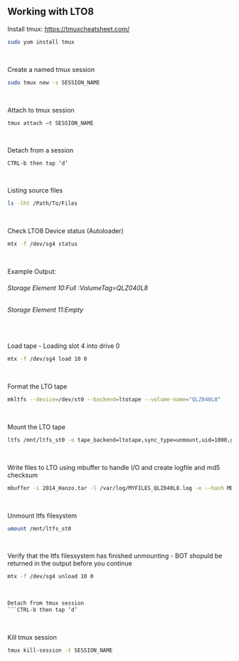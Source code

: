 ## Working with LTO8
Install tmux: https://tmuxcheatsheet.com/
```bash
sudo yum install tmux
```
<br />

Create a named tmux session 
```bash
sudo tmux new -s SESSION_NAME
```
<br />

Attach to tmux session
```bash
tmux attach –t SESSION_NAME
```
<br />

Detach from a session
```
CTRL-b then tap ‘d’ 
```
<br />

Listing source files
```bash
ls -lht /Path/To/Files
```
<br />

Check LTO8 Device status (Autoloader)
```bash
mtx -f /dev/sg4 status
```
<br />

Example Output:
###### Storage Element 10:Full :VolumeTag=QLZ040L8
###### Storage Element 11:Empty
<br />

Load tape - Loading slot 4 into drive 0
```bash
mtx -f /dev/sg4 load 10 0
```
<br />

Format the LTO tape
```bash
mkltfs --device=/dev/st0 --backend=ltotape --volume-name="QLZ040L8"
```
<br />

Mount the LTO tape
```bash
ltfs /mnt/ltfs_st0 -o tape_backend=ltotape,sync_type=unmount,uid=1000,gid=100,umask=022,devname=/dev/nst0
```
<br />

Write files to LTO using mbuffer to handle I/O and create logfile and md5 checksum
```bash
mbuffer -i 2014_Hanzo.tar -l /var/log/MYFILES_QLZ040L8.log -e --hash MD5 -m 2G -P 10 -c -o /mnt/ltfs_st0/MYFILES.tar
```
<br />

Unmount ltfs filesystem
```bash
umount /mnt/ltfs_st0
```
<br />

Verify that the ltfs filessystem has finished unmounting - BOT shopuld be returned in the output before you continue
```bash
mtx -f /dev/sg4 unload 10 0
```
<br />

```bash
Detach from tmux session
```CTRL-b then tap ‘d’
```
<br />

Kill tmux session
```bash
tmux kill-session -t SESSION_NAME
```
<br />
